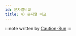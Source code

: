 ```yaml
---
id: 문자열비교
title: 4) 문자열 비교
---
```


:::note
written by [Caution-Sun](https://github.com/Caution-Sun)
:::
